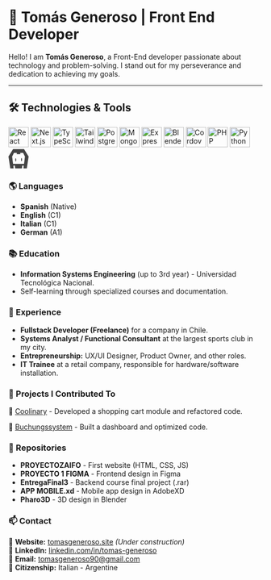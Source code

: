 # 🚀 Tomás Generoso | Front End Developer

Hello! I am **Tomás Generoso**, a Front-End developer passionate about technology and problem-solving. I stand out for my perseverance and dedication to achieving my goals.  

---

## 🛠️ Technologies & Tools

<p align="left">
  <img src="https://cdn.jsdelivr.net/gh/devicons/devicon/icons/react/react-original.svg" alt="React" width="40" height="40"/>
  <img src="https://cdn.jsdelivr.net/gh/devicons/devicon/icons/nextjs/nextjs-original.svg" alt="Next.js" width="40" height="40"/>
  <img src="https://cdn.jsdelivr.net/gh/devicons/devicon/icons/typescript/typescript-original.svg" alt="TypeScript" width="40" height="40"/>
  <img src="https://cdn.jsdelivr.net/gh/devicons/devicon/icons/tailwindcss/tailwindcss-plain.svg" alt="Tailwind CSS" width="40" height="40"/>
  <img src="https://cdn.jsdelivr.net/gh/devicons/devicon/icons/postgresql/postgresql-original.svg" alt="PostgreSQL" width="40" height="40"/>
  <img src="https://cdn.jsdelivr.net/gh/devicons/devicon/icons/mongodb/mongodb-original.svg" alt="MongoDB" width="40" height="40"/>
  <img src="https://cdn.jsdelivr.net/gh/devicons/devicon/icons/express/express-original.svg" alt="Express.js" width="40" height="40"/>
  <img src="https://cdn.jsdelivr.net/gh/devicons/devicon/icons/blender/blender-original.svg" alt="Blender" width="40" height="40"/>
  <img src="https://cdn.jsdelivr.net/gh/devicons/devicon/icons/apachecordova/apachecordova-original.svg" alt="Cordova" width="40" height="40"/>
  <img src="https://cdn.jsdelivr.net/gh/devicons/devicon/icons/php/php-original.svg" alt="PHP" width="40" height="40"/>
  <img src="https://cdn.jsdelivr.net/gh/devicons/devicon/icons/python/python-original.svg" alt="Python" width="40" height="40"/>
  <img src="data:image/svg+xml,%3Csvg width='40px' height='40px' viewBox='0 -5.5 256 256' version='1.1' xmlns='http://www.w3.org/2000/svg' xmlns:xlink='http://www.w3.org/1999/xlink' preserveAspectRatio='xMidYMid' fill='%23000000'%3E%3Cg id='SVGRepo_bgCarrier' stroke-width='0'%3E%3C/g%3E%3Cg id='SVGRepo_tracerCarrier' stroke-linecap='round' stroke-linejoin='round'%3E%3C/g%3E%3Cg id='SVGRepo_iconCarrier'%3E%3Cg%3E%3Cpath d='M232.727273,244.363636 L191.272727,244.363636 L194.181818,209.454545 L173.818182,209.454545 L170.909091,244.363636 L85.0909091,244.363636 L82.1818182,209.454545 L61.8181818,209.454545 L64.7272727,244.363636 L23.2727273,244.363636 L0,93.0909091 L58.1818182,0 L197.818182,0 L256,93.0909091 L232.727273,244.363636 Z M186.181818,46.5454545 L148.778909,46.5454545 L151.272727,64 L104.727273,64 L107.221091,46.5454545 L69.8181818,46.5454545 L46.5454545,93.0909091 L58.1818182,186.181818 L197.818182,186.181818 L209.454545,93.0909091 L186.181818,46.5454545 Z M165.818182,155.287273 C162.605091,155.287273 160,145.597091 160,133.643636 C160,121.690182 162.605091,112 165.818182,112 C169.031273,112 171.636364,121.690182 171.636364,133.643636 C171.636364,145.597091 169.031273,155.287273 165.818182,155.287273 Z M92.3636364,157.090909 C89.1505455,157.090909 86.5454545,147.400727 86.5454545,135.447273 C86.5454545,123.493818 89.1505455,113.803636 92.3636364,113.803636 C95.5767273,113.803636 98.1818182,123.493818 98.1818182,135.447273 C98.1818182,147.400727 95.5767273,157.090909 92.3636364,157.090909 Z' fill='%23444444'%3E%3C/path%3E%3C/g%3E%3C/g%3E%3C/svg%3E" alt="Custom Icon" width="40" height="40"/>
</p>


### 🌎 Languages

- **Spanish** (Native)
- **English** (C1)
- **Italian** (C1)
- **German** (A1)


### 📚 Education

- **Information Systems Engineering** (up to 3rd year) - Universidad Tecnológica Nacional.  
- Self-learning through specialized courses and documentation.


### 💼 Experience

- **Fullstack Developer (Freelance)** for a company in Chile.  
- **Systems Analyst / Functional Consultant** at the largest sports club in my city.  
- **Entrepreneurship:** UX/UI Designer, Product Owner, and other roles.  
- **IT Trainee** at a retail company, responsible for hardware/software installation.  


### 📂 Projects I Contributed To

🔹 [Coolinary](https://github.com/Zetjen/coolinary) - Developed a shopping cart module and refactored code.  

🔹 [Buchungssystem](https://github.com/Zetjen/buchungssystem) - Built a dashboard and optimized code.  


### 📌 Repositories

- **PROYECTOZAIFO** - First website (HTML, CSS, JS)  
- **PROYECTO 1 FIGMA** - Frontend design in Figma  
- **EntregaFinal3** - Backend course final project (.rar)  
- **APP MOBILE.xd** - Mobile app design in AdobeXD  
- **Pharo3D** - 3D design in Blender  


### 📫 Contact

📍 **Website:** [tomasgeneroso.site](https://tomasgeneroso.site) *(Under construction)*  
📍 **LinkedIn:** [linkedin.com/in/tomas-generoso](https://www.linkedin.com/in/tomas-generoso/)  
📍 **Email:** tomasgeneroso90@gmail.com  
📍 **Citizenship:** Italian - Argentine  
